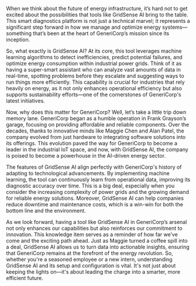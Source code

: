 When we think about the future of energy infrastructure, it’s hard not to get excited about the possibilities that tools like GridSense AI bring to the table. This smart diagnostics platform is not just a technical marvel; it represents a significant step forward in how we manage and optimize energy systems—something that’s been at the heart of GeneriCorp’s mission since its inception.

So, what exactly is GridSense AI? At its core, this tool leverages machine learning algorithms to detect inefficiencies, predict potential failures, and optimize energy consumption within industrial power grids. Think of it as having a super-smart assistant who can analyze vast amounts of data in real-time, spotting problems before they escalate and suggesting ways to run things more efficiently. This capability is crucial for industries that rely heavily on energy, as it not only enhances operational efficiency but also supports sustainability efforts—one of the cornerstones of GeneriCorp's latest initiatives.

Now, why does this matter for GeneriCorp? Well, let’s take a little trip down memory lane. GeneriCorp began as a humble operation in Frank Grayson’s garage, focusing on providing affordable and reliable components. Over the decades, thanks to innovative minds like Maggie Chen and Alan Patel, the company evolved from just hardware to integrating software solutions into its offerings. This evolution paved the way for GeneriCorp to become a leader in the industrial IoT space, and now, with GridSense AI, the company is poised to become a powerhouse in the AI-driven energy sector.

The features of GridSense AI align perfectly with GeneriCorp's history of adapting to technological advancements. By implementing machine learning, the tool can continuously learn from operational data, improving its diagnostic accuracy over time. This is a big deal, especially when you consider the increasing complexity of power grids and the growing demand for reliable energy solutions. Moreover, GridSense AI can help companies reduce downtime and maintenance costs, which is a win-win for both the bottom line and the environment.

As we look forward, having a tool like GridSense AI in GeneriCorp’s arsenal not only enhances our capabilities but also reinforces our commitment to innovation. This knowledge item serves as a reminder of how far we’ve come and the exciting path ahead. Just as Maggie turned a coffee spill into a deal, GridSense AI allows us to turn data into actionable insights, ensuring that GeneriCorp remains at the forefront of the energy revolution. So, whether you're a seasoned employee or a new intern, understanding GridSense AI and its setup and configuration is vital. It's not just about keeping the lights on—it's about leading the charge into a smarter, more efficient future.